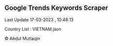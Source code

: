 

## Google Trends Keywords Scraper 
 
Last Update 17-03-2023 , 10:48:13

Country List :
VIETNAM.json



© Abdul Muttaqin 
